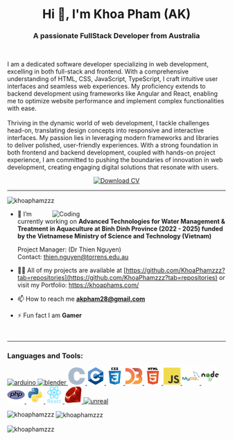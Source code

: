 <h1 align="center">Hi 👋, I'm Khoa Pham (AK)</h1>
<h3 align="center">A passionate FullStack Developer from Australia</h3>
<br>

I am a dedicated software developer specializing in web development, excelling in both full-stack and
frontend. With a comprehensive understanding of HTML, CSS, JavaScript, TypeScript, I craft intuitive user
interfaces and seamless web experiences. My proficiency extends to backend development using
frameworks like Angular and React, enabling me to optimize website performance and implement complex
functionalities with ease.
<br>
<br>
Thriving in the dynamic world of web development, I tackle challenges head-on, translating design
concepts into responsive and interactive interfaces. My passion lies in leveraging modern frameworks and
libraries to deliver polished, user-friendly experiences. With a strong foundation in both frontend and
backend development, coupled with hands-on project experience, I am committed to pushing the
boundaries of innovation in web development, creating engaging digital solutions that resonate with users.


<p align="center">
  <!-- BEGIN DOWNLOAD CV BUTTON -->
  <a href="https://github.com/KhoaPhamzzz/Khoa-s-CV/raw/main/Khoa%20Anh%20Pham%20CV.pdf" target="_blank">
    <img src="https://custom-icon-badges.demolab.com/badge/-Download%20CV-blue?style=for-the-badge&logo=download&logoColor=white" alt="Download CV">
  </a>
  <!-- END DOWNLOAD CV BUTTON -->
</p>



---

<p align="left"> <img src="https://komarev.com/ghpvc/?username=khoaphamzzz&label=Profile%20views&color=0e75b6&style=flat" alt="khoaphamzzz" /> </p>

<img align="right" alt="Coding" width="400" src="https://media.licdn.com/dms/image/D5612AQGOmwfIE5mlWA/article-cover_image-shrink_720_1280/0/1674617947228?e=2147483647&v=beta&t=FTU_isQ6VYfV5D_ueFHPWvT8ZqgDeJG3yr8Mi8lpfk0">

- 🔭 I’m currently working on **Advanced Technologies for Water Management & Treatment in Aquaculture at Binh Dinh Province (2022 - 2025) funded by the Vietnamese Ministry of Science and Technology (Vietnam)**

  Project Manager: (Dr Thien Nguyen) <br>
  Contact: thien.nguyen@torrens.edu.au

- 👨‍💻 All of my projects are available at [https://github.com/KhoaPhamzzz?tab=repositories](https://github.com/KhoaPhamzzz?tab=repositories) or visit my Portfolio: https://khoaphams.com/ 

- 📫 How to reach me **akpham28@gmail.com**

- ⚡ Fun fact I am **Gamer** 



<br>
<p align="left">
</p>

---

<h3 align="left">Languages and Tools:</h3>
<p align="left"> <a href="https://www.arduino.cc/" target="_blank" rel="noreferrer"> <img src="https://cdn.worldvectorlogo.com/logos/arduino-1.svg" alt="arduino" width="40" height="40"/> </a> <a href="https://www.blender.org/" target="_blank" rel="noreferrer"> <img src="https://download.blender.org/branding/community/blender_community_badge_white.svg" alt="blender" width="40" height="40"/> </a> <a href="https://www.cprogramming.com/" target="_blank" rel="noreferrer"> <img src="https://raw.githubusercontent.com/devicons/devicon/master/icons/c/c-original.svg" alt="c" width="40" height="40"/> </a> <a href="https://www.w3schools.com/cpp/" target="_blank" rel="noreferrer"> <img src="https://raw.githubusercontent.com/devicons/devicon/master/icons/cplusplus/cplusplus-original.svg" alt="cplusplus" width="40" height="40"/> </a> <a href="https://www.w3schools.com/css/" target="_blank" rel="noreferrer"> <img src="https://raw.githubusercontent.com/devicons/devicon/master/icons/css3/css3-original-wordmark.svg" alt="css3" width="40" height="40"/> </a> <a href="https://d3js.org/" target="_blank" rel="noreferrer"> <img src="https://raw.githubusercontent.com/devicons/devicon/master/icons/d3js/d3js-original.svg" alt="d3js" width="40" height="40"/> </a> <a href="https://www.w3.org/html/" target="_blank" rel="noreferrer"> <img src="https://raw.githubusercontent.com/devicons/devicon/master/icons/html5/html5-original-wordmark.svg" alt="html5" width="40" height="40"/> </a> <a href="https://developer.mozilla.org/en-US/docs/Web/JavaScript" target="_blank" rel="noreferrer"> <img src="https://raw.githubusercontent.com/devicons/devicon/master/icons/javascript/javascript-original.svg" alt="javascript" width="40" height="40"/> </a> <a href="https://www.mysql.com/" target="_blank" rel="noreferrer"> <img src="https://raw.githubusercontent.com/devicons/devicon/master/icons/mysql/mysql-original-wordmark.svg" alt="mysql" width="40" height="40"/> </a> <a href="https://nodejs.org" target="_blank" rel="noreferrer"> <img src="https://raw.githubusercontent.com/devicons/devicon/master/icons/nodejs/nodejs-original-wordmark.svg" alt="nodejs" width="40" height="40"/> </a> <a href="https://www.php.net" target="_blank" rel="noreferrer"> <img src="https://raw.githubusercontent.com/devicons/devicon/master/icons/php/php-original.svg" alt="php" width="40" height="40"/> </a> <a href="https://www.python.org" target="_blank" rel="noreferrer"> <img src="https://raw.githubusercontent.com/devicons/devicon/master/icons/python/python-original.svg" alt="python" width="40" height="40"/> </a> <a href="https://reactjs.org/" target="_blank" rel="noreferrer"> <img src="https://raw.githubusercontent.com/devicons/devicon/master/icons/react/react-original-wordmark.svg" alt="react" width="40" height="40"/> </a> <a href="https://www.ruby-lang.org/en/" target="_blank" rel="noreferrer"> <img src="https://raw.githubusercontent.com/devicons/devicon/master/icons/ruby/ruby-original.svg" alt="ruby" width="40" height="40"/> </a> <a href="https://unrealengine.com/" target="_blank" rel="noreferrer"> <img src="https://raw.githubusercontent.com/kenangundogan/fontisto/036b7eca71aab1bef8e6a0518f7329f13ed62f6b/icons/svg/brand/unreal-engine.svg" alt="unreal" width="40" height="40"/> </a> </p>

<p><img align="left" src="https://github-readme-stats.vercel.app/api/top-langs?username=khoaphamzzz&show_icons=true&locale=en&layout=compact" alt="khoaphamzzz" /></p>

<p>&nbsp;<img align="center" src="https://github-readme-stats.vercel.app/api?username=khoaphamzzz&show_icons=true&locale=en" alt="khoaphamzzz" /></p>

<p><img align="center" src="https://github-readme-streak-stats.herokuapp.com/?user=khoaphamzzz&" alt="khoaphamzzz" /></p>


